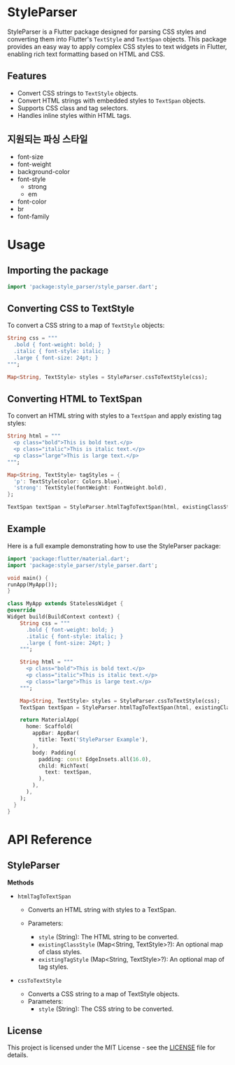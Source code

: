 # StyleParser

StyleParser is a Flutter package designed for parsing CSS styles and converting them into Flutter's `TextStyle` and `TextSpan` objects. This package provides an easy way to apply complex CSS styles to text widgets in Flutter, enabling rich text formatting based on HTML and CSS.

## Features

- Convert CSS strings to `TextStyle` objects.
- Convert HTML strings with embedded styles to `TextSpan` objects.
- Supports CSS class and tag selectors.
- Handles inline styles within HTML tags.

## 지원되는 파싱 스타일

- font-size
- font-weight
- background-color
- font-style
  - strong
  - em
- font-color
- br
- font-family

# Usage

## Importing the package

```dart
import 'package:style_parser/style_parser.dart';
```

## Converting CSS to TextStyle

To convert a CSS string to a map of `TextStyle` objects:

```dart
String css = """
  .bold { font-weight: bold; }
  .italic { font-style: italic; }
  .large { font-size: 24pt; }
""";

Map<String, TextStyle> styles = StyleParser.cssToTextStyle(css);
```

## Converting HTML to TextSpan

To convert an HTML string with styles to a `TextSpan` and apply existing tag styles:

```dart
String html = """
  <p class="bold">This is bold text.</p>
  <p class="italic">This is italic text.</p>
  <p class="large">This is large text.</p>
""";

Map<String, TextStyle> tagStyles = {
  'p': TextStyle(color: Colors.blue),
  'strong': TextStyle(fontWeight: FontWeight.bold),
};

TextSpan textSpan = StyleParser.htmlTagToTextSpan(html, existingClassStyle: styles, existingTagStyle: tagStyles);
```

## Example

Here is a full example demonstrating how to use the StyleParser package:

```dart
import 'package:flutter/material.dart';
import 'package:style_parser/style_parser.dart';

void main() {
runApp(MyApp());
}

class MyApp extends StatelessWidget {
@override
Widget build(BuildContext context) {
    String css = """
      .bold { font-weight: bold; }
      .italic { font-style: italic; }
      .large { font-size: 24pt; }
    """;

    String html = """
      <p class="bold">This is bold text.</p>
      <p class="italic">This is italic text.</p>
      <p class="large">This is large text.</p>
    """;

    Map<String, TextStyle> styles = StyleParser.cssToTextStyle(css);
    TextSpan textSpan = StyleParser.htmlTagToTextSpan(html, existingClassStyle: styles);

    return MaterialApp(
      home: Scaffold(
        appBar: AppBar(
          title: Text('StyleParser Example'),
        ),
        body: Padding(
          padding: const EdgeInsets.all(16.0),
          child: RichText(
            text: textSpan,
          ),
        ),
      ),
    );
  }
}
```

# API Reference

## StyleParser

**Methods**

- `htmlTagToTextSpan`

  - Converts an HTML string with styles to a TextSpan.

  - Parameters:
    - `style` (String): The HTML string to be converted.
    - `existingClassStyle` (Map<String, TextStyle>?): An optional map of class styles.
    - `existingTagStyle` (Map<String, TextStyle>?): An optional map of tag styles.

- `cssToTextStyle`

  - Converts a CSS string to a map of TextStyle objects.
  - Parameters:
    - `style` (String): The CSS string to be converted.

## License

This project is licensed under the MIT License - see the [LICENSE](LICENSE) file for details.
